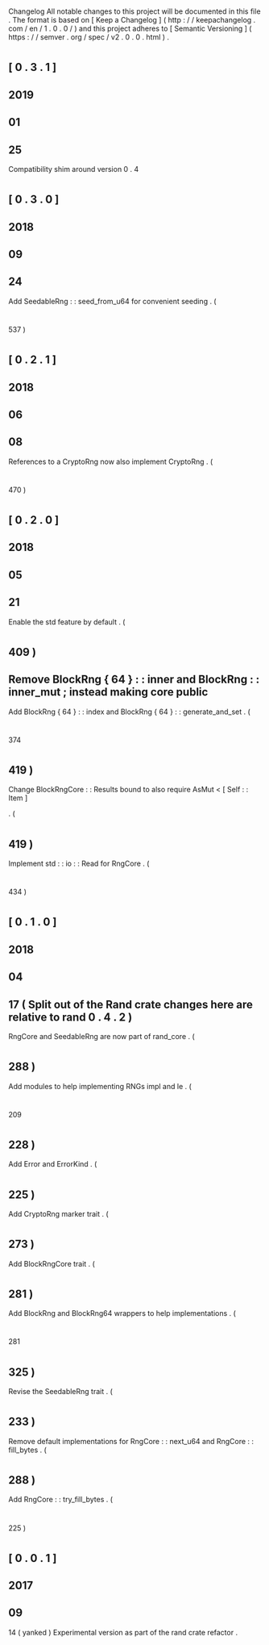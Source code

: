 #
Changelog
All
notable
changes
to
this
project
will
be
documented
in
this
file
.
The
format
is
based
on
[
Keep
a
Changelog
]
(
http
:
/
/
keepachangelog
.
com
/
en
/
1
.
0
.
0
/
)
and
this
project
adheres
to
[
Semantic
Versioning
]
(
https
:
/
/
semver
.
org
/
spec
/
v2
.
0
.
0
.
html
)
.
#
#
[
0
.
3
.
1
]
-
2019
-
01
-
25
-
Compatibility
shim
around
version
0
.
4
#
#
[
0
.
3
.
0
]
-
2018
-
09
-
24
-
Add
SeedableRng
:
:
seed_from_u64
for
convenient
seeding
.
(
#
537
)
#
#
[
0
.
2
.
1
]
-
2018
-
06
-
08
-
References
to
a
CryptoRng
now
also
implement
CryptoRng
.
(
#
470
)
#
#
[
0
.
2
.
0
]
-
2018
-
05
-
21
-
Enable
the
std
feature
by
default
.
(
#
409
)
-
Remove
BlockRng
{
64
}
:
:
inner
and
BlockRng
:
:
inner_mut
;
instead
making
core
public
-
Add
BlockRng
{
64
}
:
:
index
and
BlockRng
{
64
}
:
:
generate_and_set
.
(
#
374
#
419
)
-
Change
BlockRngCore
:
:
Results
bound
to
also
require
AsMut
<
[
Self
:
:
Item
]
>
.
(
#
419
)
-
Implement
std
:
:
io
:
:
Read
for
RngCore
.
(
#
434
)
#
#
[
0
.
1
.
0
]
-
2018
-
04
-
17
(
Split
out
of
the
Rand
crate
changes
here
are
relative
to
rand
0
.
4
.
2
)
-
RngCore
and
SeedableRng
are
now
part
of
rand_core
.
(
#
288
)
-
Add
modules
to
help
implementing
RNGs
impl
and
le
.
(
#
209
#
228
)
-
Add
Error
and
ErrorKind
.
(
#
225
)
-
Add
CryptoRng
marker
trait
.
(
#
273
)
-
Add
BlockRngCore
trait
.
(
#
281
)
-
Add
BlockRng
and
BlockRng64
wrappers
to
help
implementations
.
(
#
281
#
325
)
-
Revise
the
SeedableRng
trait
.
(
#
233
)
-
Remove
default
implementations
for
RngCore
:
:
next_u64
and
RngCore
:
:
fill_bytes
.
(
#
288
)
-
Add
RngCore
:
:
try_fill_bytes
.
(
#
225
)
#
#
[
0
.
0
.
1
]
-
2017
-
09
-
14
(
yanked
)
Experimental
version
as
part
of
the
rand
crate
refactor
.
